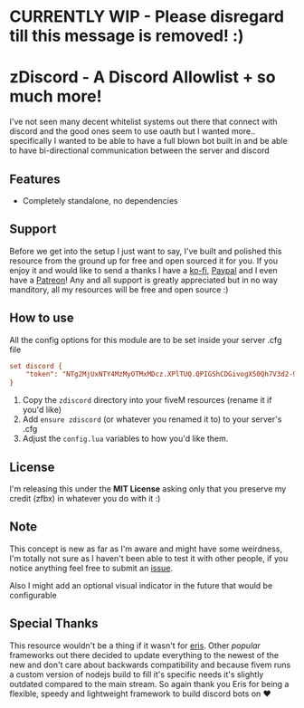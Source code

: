 # CURRENTLY WIP - Please disregard till this message is removed! :)

# zDiscord - A Discord Allowlist + so much more!

I've not seen many decent whitelist systems out there that connect with discord and the good ones seem to use oauth but I wanted more.. specifically I wanted to be able to have a full blown bot built in and be able to have bi-directional communication between the server and discord

## Features
- Completely standalone, no dependencies

## Support

Before we get into the setup I just want to say, I've built and polished this resource from the ground up for free and open sourced it for you. If you enjoy it and would like to send a thanks I have a [ko-fi](https://ko-fi.com/zfbx8), [Paypal](https://paypal.me/zfbx) and I even have a [Patreon](https://www.patreon.com/zfbx)! Any and all support is greatly appreciated but in no way manditory, all my resources will be free and open source :)


## How to use

All the config options for this module are to be set inside your server .cfg file

```cfg
set discord {
    "token": "NTg2MjUxNTY4MzMyOTMxMDcz.XPlTUQ.QPIGShCDGivogX50Qh7V3d2-9l4"
}
```
1. Copy the `zdiscord` directory into your fiveM resources (rename it if you'd like)
2. Add `ensure zdiscord` (or whatever you renamed it to) to your server's .cfg
4. Adjust the `config.lua` variables to how you'd like them.


## License

I'm releasing this under the **MIT License** asking only that you preserve my credit (zfbx) in whatever you do with it :)

## Note

This concept is new as far as I'm aware and might have some weirdness, I'm totally not sure as I haven't been able to test it with other people, if you notice anything feel free to submit an [issue](https://github.com/zfbx/zSeatbelt/issues).

Also I might add an optional visual indicator in the future that would be configurable


## Special Thanks

This resource wouldn't be a thing if it wasn't for [eris](https://abal.moe/Eris/). Other *popular* frameworks out there decided to update everything to the newest of the new and don't care about backwards compatibility and because fivem runs a custom version of nodejs build to fill it's specific needs it's slightly outdated compared to the main stream. So again thank you Eris for being a flexible, speedy and lightweight framework to build discord bots on ♥